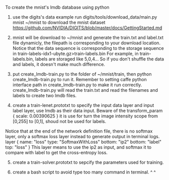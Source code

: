 To create the mnist's lmdb database using python

1. use the digits's data example
run digits/tools/download_data/main.py mnist ~/mnist to download the mnist dataset
https://github.com/NVIDIA/DIGITS/blob/master/docs/GettingStarted.md

2. mnist will be download to ~/mnist and generate the train.txt and label.txt file dynamicly, the filepath is corresponding to your download location.
Notice that the data sequence is corresponding to the storage sequence in train-labels-idx1-ubyte.gz>train-labels.bin
For example, in train-labels.bin, labels are storaged like 5,0,4...
So if you don't shuffle the data and labels, it doesn't make much difference.

3. put create_lmdb-train.py to the folder of ~/mnist/train, then python create_lmdb-train.py to run it.
Remember to setting caffe python interface path in create_lmdb-train.py to make it run correctly.
create_lmdb-train.py will read the train.txt and read the filenames and labels to create two lmdb files.

4. create a train-lenet.prototxt to specify the input data layer and input label layer, use lmdb as their data input.
Beware of the 
  transform_param {
    scale: 0.00390625
  }
it is use for turn the image intensity scope from [0,255] to [0,1], shoud not be used for labels.

Notice that at the end of the network definition file, there is no softmax layer, only a softmax loss layer instead to generate output in terminal logs.
layer {
  name: "loss"
  type: "SoftmaxWithLoss"
  bottom: "ip2"
  bottom: "label"
  top: "loss"
}
This layer means to use the ip2 as input, and softmax it to compare with label to get the cross-entropy loss.

5. create a train-solver.prototxt to sepcify the parameters used for training.

6. create a bash script to avoid type too many command in terminal. ^ ^
